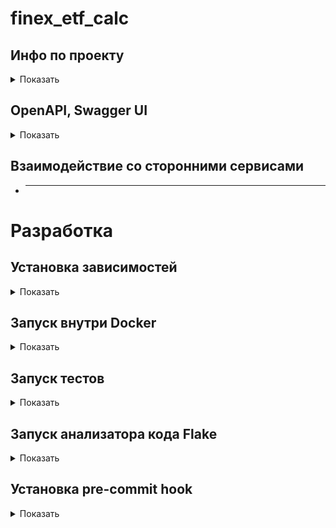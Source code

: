 

# finex_etf_calc

## Инфо по проекту

<details>
  <summary>Показать</summary>

| Наименование        | Значение                                                                                           |
|---------------------|----------------------------------------------------------------------------------------------------|
| Разработчик         | AndrewYr                                                                                           |
| Цель                | Сервис для хранения информации по активам фондов FINEX, с формированием актуальной цены на основе https://finex-etf.ru/calc/nav |
| Язык реализации     | Python 3.11                                                                                        |

</details>


## OpenAPI, Swagger UI

<details>
  <summary>Показать</summary>

* Спецификация OpenAPI v3.0.2 находится по относительному адресу `/spec/`
* Swagger UI v3 находится по относительному адресу `/docs/` и `/redoc/`

</details>


## Взаимодействие со сторонними сервисами

* --------------------


# Разработка

## Установка зависимостей

<details>
  <summary>Показать</summary>

Создать виртуальное окружение через pyenv:

    $ cd finex_etf_calc
    $ pyenv virtualenv 3.11.4 finex_etf_calc // создание виртуального окружения для проекта
    $ pyenv local pm-dsl-manager // активация виртуального окружения для текущей папки

Установить необходимые пакеты:

    (finex_etf_calc)$ pip install -U setuptools pip pipenv // установка утилиты для работы с зависимостями
    (finex_etf_calc)$ pipenv install  // установка основных зависимостей проекта
    (finex_etf_calc)$ pipenv install --dev // установка dev-зависимостей проекта

Важно: 
перед запуском внутри Docker, нужно обязательно выполнить команду `pipenv install`, 
чтобы сформировался Pipfile.lock, именно из этого файла должна браться информация о зависимостях при сборке докер образа. 
Также необходимо добавить этот файл в индекс git-а.

</details>

## Запуск внутри Docker
    
<details>
  <summary>Показать</summary>

    $ cp docker-compose.yml.sample docker-compose.yml // не добавлять docker-compose.yml под систему контроля версий, там хранятся только локальные настройки проекта
    $ docker-compose up

При проблемах доступа докера к внутренним сетевым ресурсам использовать это решение: [https://confluence.rt.ru/x/jFEBDQ](https://confluence.rt.ru/x/jFEBDQ)

</details>

## Запуск тестов

<details>
  <summary>Показать</summary>

    $ python -m pytest -vvs

Оценка покрытия тестами 

    $ pytest --cov=pm_dsl_manager tests/

Детальный отчет покрытия

    $ python -m pytest -vvs --cov=pm_dsl_manager --cov-branch --cov-report=html:tests/coverage.html

</details>

## Запуск анализатора кода Flake

<details>
  <summary>Показать</summary>

    $ flake8

или

    $ python -m flake8 -v

</details>

## Установка pre-commit hook

<details>
  <summary>Показать</summary>

    $ pre-commit install

* Git должен быть установлен

</details>
